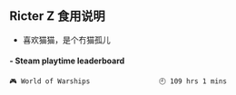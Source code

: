 ## Ricter Z 食用说明
- 喜欢猫猫，是个冇猫孤儿

<!-- steam-box start -->
#### - Steam playtime leaderboard
```text
🎮 World of Warships                 🕘 109 hrs 1 mins
```
<!-- Powered by https://github.com/YouEclipse/steam-box . -->
<!-- steam-box end -->
